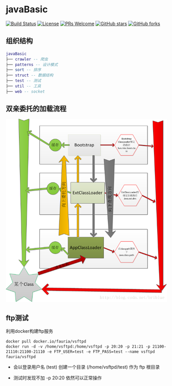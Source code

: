 # javaBasic

[![Build Status](https://travis-ci.org/xuegangliu/javaBasic.svg?branch=master)](https://travis-ci.org/xuegangliu/javaBasic)
[![License](https://img.shields.io/badge/license-MIT-blue.svg)](LICENSE)
[![PRs Welcome](https://img.shields.io/badge/PRs-welcome-brightgreen.svg)](https://github.com/xuegangliu/javaBasic/pulls)
[![GitHub stars](https://img.shields.io/github/stars/xuegangliu/javaBasic.svg?style=social&label=Stars)](https://github.com/xuegangliu/javaBasic)
[![GitHub forks](https://img.shields.io/github/forks/xuegangliu/javaBasic.svg?style=social&label=Fork)](https://github.com/xuegangliu/javaBasic)

## 组织结构

``` lua
javaBasic
├── crawler -- 爬虫
├── patterns -- 设计模式
├── sort -- 排序
├── struct -- 数据结构
├── test -- 测试
├── util -- 工具
├── web -- socket
```

## 双亲委托的加载流程

![双亲委托的加载流程](./images/classloader.png)

## ftp测试

利用docker构建ftp服务

```
docker pull docker.io/fauria/vsftpd
docker run -d -v /home/vsftpd:/home/vsftpd -p 20:20 -p 21:21 -p 21100-21110:21100-21110 -e FTP_USER=test -e FTP_PASS=test --name vsftpd fauria/vsftpd
```

- 会以登录用户名 (test) 创建一个目录 (/home/vsftpd/test) 作为 ftp 根目录

- 测试时发现不加 -p 20:20 依然可以正常操作